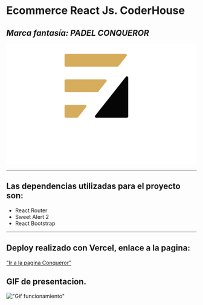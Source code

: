 # **Ecommerce React Js. CoderHouse**

## _Marca fantasía: PADEL CONQUEROR_

!["logo de marca"](/public/logoconqueror.png)

---

## **Las dependencias utilizadas para el proyecto son:**

- React Router
- Sweet Alert 2
- React Bootstrap

---

## **Deploy realizado con Vercel, enlace a la pagina:**

["Ir a la pagina Conqueror"](https://coder-react-ecommerce-7i48kulzm-agusvj.vercel.app/)

## **GIF** de presentacion.

!["Gif funcionamiento"](https://res.cloudinary.com/dyshyq2vl/image/upload/v1680569867/ProyectoFinal-Villanueva_uvi3e8.gif)
